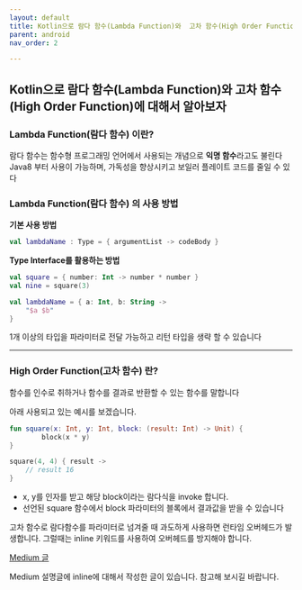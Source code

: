 ```yaml
---
layout: default
title: Kotlin으로 람다 함수(Lambda Function)와  고차 함수(High Order Function)에 대해서 알아보자
parent: android
nav_order: 2

---
```




## Kotlin으로 람다 함수(Lambda Function)와  고차 함수(High Order Function)에 대해서 알아보자



### Lambda Function(람다 함수) 이란?

람다 함수는 함수형 프로그래밍 언어에서 사용되는 개념으로 **익명 함수**라고도 불린다
Java8 부터 사용이 가능하며, 가독성을 향상시키고 보일러 플레이트 코드를 줄일 수 있다

### Lambda Function(람다 함수) 의 사용 방법

**기본 사용 방법**

```kotlin
val lambdaName : Type = { argumentList -> codeBody }
```

**Type Interface를 활용하는 방법**

```kotlin
val square = { number: Int -> number * number }
val nine = square(3)
```





```kotlin
val lambdaName = { a: Int, b: String -> 
	"$a $b"
}
```

1개 이상의 타입을 파라미터로 전달 가능하고 리턴 타입을 생략 할 수 있습니다

---

### High Order Function(고차 함수) 란?

함수를 인수로 취하거나 함수를 결과로 반환할 수 있는 함수를 말합니다

아래 사용되고 있는 예시를 보겠습니다.

```kotlin
fun square(x: Int, y: Int, block: (result: Int) -> Unit) {
        block(x * y)
}

square(4, 4) { result ->
	// result 16
}
```

- x, y를 인자를 받고 해당 block이라는 람다식을 invoke 합니다.
- 선언된 square 함수에서 block 파라미터의 블록에서 결과값을 받을 수 있습니다



고차 함수로 람다함수를 파라미터로 넘겨줄 때 과도하게 사용하면 런타임 오버헤드가 발생합니다.
그럴때는 inline 키워드를 사용하여 오버헤드를 방지해야 합니다.

[Medium 글](https://kennethss.medium.com/kotlin-%EA%B3%A0%EC%B0%A8%ED%95%A8%EC%88%98%EC%99%80-inline-noinline-crossinline-reified-960f1f1511c2)

Medium 설명글에 inline에 대해서 작성한 글이 있습니다. 참고해 보시길 바랍니다.